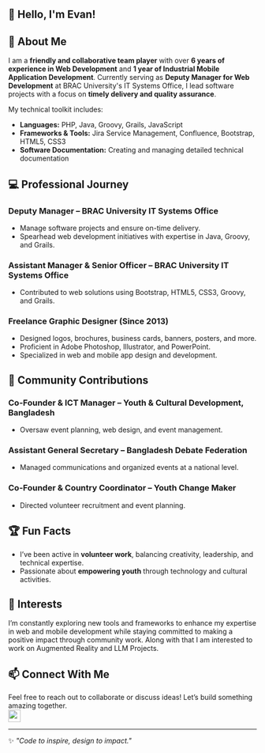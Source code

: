 <!--
## Hi there 👋

**rayhan-evan/rayhan-evan** is a ✨ _special_ ✨ repository because its `README.md` (this file) appears on your GitHub profile.

Here are some ideas to get you started:

- 🔭 I’m currently working on ...
- 🌱 I’m currently learning ...
- 👯 I’m looking to collaborate on ...
- 🤔 I’m looking for help with ...
- 💬 Ask me about ...
- 📫 How to reach me: ...
- 😄 Pronouns: ...
- ⚡ Fun fact: ...
-->

## 👋 Hello, I'm Evan!

## 🚀 About Me  
I am a **friendly and collaborative team player** with over **6 years of experience in Web Development** and **1 year of Industrial Mobile Application Development**. Currently serving as **Deputy Manager for Web Development** at BRAC University's IT Systems Office, I lead software projects with a focus on **timely delivery and quality assurance**.  

My technical toolkit includes:  
- **Languages:** PHP, Java, Groovy, Grails, JavaScript  
- **Frameworks & Tools:** Jira Service Management, Confluence, Bootstrap, HTML5, CSS3  
- **Software Documentation:** Creating and managing detailed technical documentation  

## 💻 Professional Journey  
### Deputy Manager – BRAC University IT Systems Office  
- Manage software projects and ensure on-time delivery.  
- Spearhead web development initiatives with expertise in Java, Groovy, and Grails.  

### Assistant Manager & Senior Officer – BRAC University IT Systems Office  
- Contributed to web solutions using Bootstrap, HTML5, CSS3, Groovy, and Grails.  

### Freelance Graphic Designer (Since 2013)  
- Designed logos, brochures, business cards, banners, posters, and more.  
- Proficient in Adobe Photoshop, Illustrator, and PowerPoint.  
- Specialized in web and mobile app design and development.  

## 🌟 Community Contributions  
### Co-Founder & ICT Manager – Youth & Cultural Development, Bangladesh  
- Oversaw event planning, web design, and event management.  

### Assistant General Secretary – Bangladesh Debate Federation  
- Managed communications and organized events at a national level.  

### Co-Founder & Country Coordinator – Youth Change Maker  
- Directed volunteer recruitment and event planning.  

## 🏆 Fun Facts  
- I’ve been active in **volunteer work**, balancing creativity, leadership, and technical expertise.  
- Passionate about **empowering youth** through technology and cultural activities.  

## 🌱 Interests  
I’m constantly exploring new tools and frameworks to enhance my expertise in web and mobile development while staying committed to making a positive impact through community work. Along with that I am interested to work on Augmented Reality and LLM Projects.

## 📫 Connect With Me  
Feel free to reach out to collaborate or discuss ideas! Let’s build something amazing together.
<be>
<br>
<a href="https://github.com/rayhan-evan/" target="_blank">
  <img src="https://img.shields.io/badge/linkedin-%230077B5.svg?&style=for-the-badge&logo=linkedin&logoColor=white" height="25" />
</a>


---
✨ *"Code to inspire, design to impact."*
